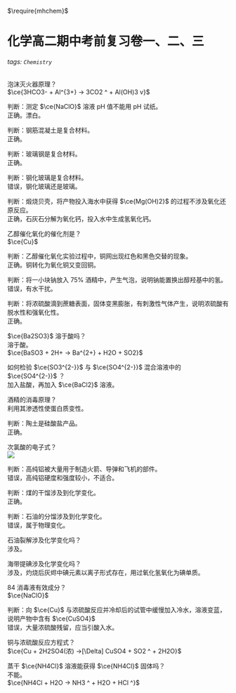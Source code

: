 $\require{mhchem}$

# 化学高二期中考前复习卷一、二、三

###### tags: `Chemistry`

泡沫灭火器原理？  
$\ce{3HCO3- + Al^{3+} -> 3CO2 ^ + Al(OH)3 v}$

判断：测定 $\ce{NaClO}$ 溶液 pH 值不能用 pH 试纸。  
正确。漂白。

判断：钢筋混凝土是复合材料。   
正确。

判断：玻璃钢是复合材料。  
正确。

判断：钢化玻璃是复合材料。  
错误，钢化玻璃还是玻璃。

判断：煅烧贝壳，将产物投入海水中获得 $\ce{Mg(OH)2}$ 的过程不涉及氧化还原反应。  
正确，石灰石分解为氧化钙，投入水中生成氢氧化钙。

乙醇催化氧化的催化剂是？  
$\ce{Cu}$

判断：乙醇催化氧化实验过程中，铜网出现红色和黑色交替的现象。  
正确。铜转化为氧化铜又变回铜。

判断：将一小块钠放入 75% 酒精中，产生气泡，说明钠能置换出醇羟基中的氢。  
错误，有水干扰。

判断：将浓硫酸滴到蔗糖表面，固体变黑膨胀，有刺激性气体产生，说明浓硫酸有脱水性和强氧化性。  
正确。

$\ce{Ba2SO3}$ 溶于酸吗？  
溶于酸。  
$\ce{BaSO3 + 2H+ -> Ba^{2+} + H2O + SO2}$

如何检验 $\ce{SO3^{2-}}$ 与 $\ce{SO4^{2-}}$ 混合溶液中的 $\ce{SO4^{2-}}$ ？   
加入盐酸，再加入 $\ce{BaCl2}$ 溶液。

酒精的消毒原理？  
利用其渗透性使蛋白质变性。

判断：陶土是硅酸盐产品。  
正确。

次氯酸的电子式？  
![](https://i.imgur.com/Rd8Btf3.png)

判断：高纯铝被大量用于制造火箭、导弹和飞机的部件。  
错误，高纯铝硬度和强度较小，不适合。

判断：煤的干馏涉及到化学变化。  
正确。

判断：石油的分馏涉及到化学变化。  
错误，属于物理变化。

石油裂解涉及化学变化吗？  
涉及。

海带提碘涉及化学变化吗？  
涉及，灼烧后灰烬中碘元素以离子形式存在，用过氧化氢氧化为碘单质。

84 消毒液有效成分？  
$\ce{NaClO}$

判断：向 $\ce{Cu}$ 与浓硫酸反应并冷却后的试管中缓慢加入冷水，溶液变蓝，说明产物中含有 $\ce{CuSO4}$  
错误，大量浓硫酸残留，应当引酸入水。

铜与浓硫酸反应方程式？  
$\ce{Cu + 2H2SO4(浓) ->[\Delta] CuSO4 + SO2 ^ + 2H2O}$

蒸干 $\ce{NH4Cl}$ 溶液能获得 $\ce{NH4Cl}$ 固体吗？  
不能。  
$\ce{NH4Cl + H2O -> NH3 ^ + H2O + HCl ^}$

